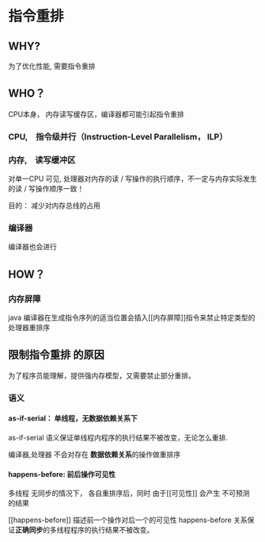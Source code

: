 # 指令重排

## WHY?
为了优化性能, 需要指令重排

## WHO？
CPU本身， 内存读写缓存区，编译器都可能引起指令重排
### CPU,　指令级并行（Instruction-Level Parallelism， ILP）

### 内存,　读写缓冲区
对单一CPU 可见, 
处理器对内存的读 / 写操作的执行顺序，不一定与内存实际发生的读 / 写操作顺序一致！

目的： 减少对内存总线的占用

### 编译器
编译器也会进行

## HOW？
### 内存屏障
java 编译器在生成指令序列的适当位置会插入[[内存屏障]]指令来禁止特定类型的处理器重排序

## 限制指令重排 的原因
为了程序员能理解，提供强内存模型，又需要禁止部分重排。

### 语义
#### as-if-serial： 单线程，无数据依赖关系下
as-if-serial 语义保证单线程内程序的执行结果不被改变，无论怎么重排. 

编译器,处理器 不会对存在 **数据依赖关系**的操作做重排序

#### happens-before: 前后操作可见性
多线程 无同步的情况下， 各自重排序后，同时 由于[[可见性]] 会产生 不可预测 的结果

[[happens-before]] 描述前一个操作对后一个的可见性
happens-before 关系保证**正确同步**的多线程程序的执行结果不被改变。


